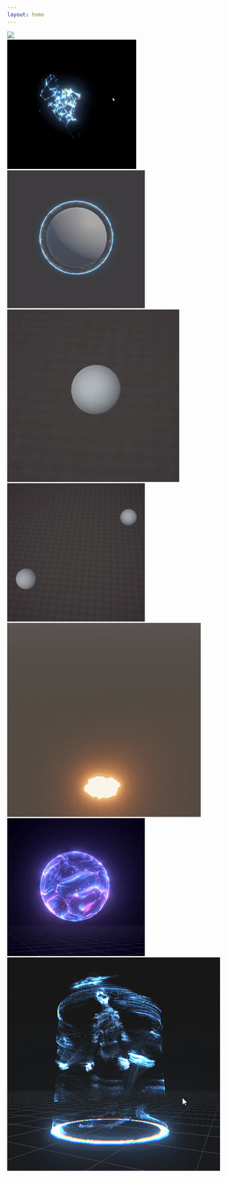 ```yaml
---
layout: home
---
```


<script>
document.getElementById("work").classList.add("category_item_selected");
</script>

<div class="work_grid">
<div class="work_item">
    <div>
        <img src="images/work/fishies.gif"/>
    </div>
</div>
<div class="work_item">
    <div>
        <img src="images/work/gpuparticles_plexus.gif"/>
    </div>
</div>
<!-- <div class="work_item">
    <div>
        <img src="../images/work/gpuparticles_comet.gif"/>
    </div>
</div> -->
<div class="work_item">
    <div>
        <img src="images/shield-impacts/shield.gif"/>
    </div>
</div>
<div class="work_item">
    <div>
        <img src="images/work/shockwave.gif"/>
    </div>
</div>
<div class="work_item">
    <div>
        <img src="images/work/projectiles.gif"/>
    </div>
</div>
<div class="work_item">
    <div>
        <img src="images/work/voxel_explosion.gif"/>
    </div>
</div>
<div class="work_item">
    <div>
        <img src="images/parallax-sphere/sphere.gif"/>
    </div>
</div>
<div class="work_item">
    <div>
        <img src="images/sketch-hologram/hologram_turnaround.gif"/>
    </div>
</div>
</div>